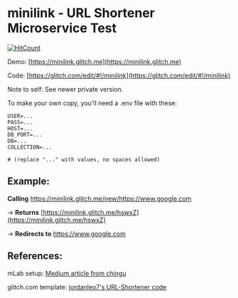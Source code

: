 # minilink - URL Shortener Microservice Test

[![HitCount](http://hits.dwyl.com/hchiam/minilink.svg)](http://hits.dwyl.com/hchiam/minilink)

Demo: [https://minilink.glitch.me](https://minilink.glitch.me)

Code: [https://glitch.com/edit/#!/minilink](https://glitch.com/edit/#!/minilink)

Note to self: See newer private version.

To make your own copy, you'll need a .env file with these:

```shell
USER=...
PASS=...
HOST=...
DB_PORT=...
DB=...
COLLECTION=...

# (replace "..." with values, no spaces allowed) 
```

## Example:

**Calling** https://minilink.glitch.me/new/https://www.google.com

-> **Returns** [https://minilink.glitch.me/hswxZ](https://minilink.glitch.me/hswxZ)

-> **Redirects to** https://www.google.com

## References:

mLab setup: [Medium article from chingu](https://medium.com/chingu/url-shortener-microservice-4f7743fd1d56)

glitch.com template: [jordanleo7's URL-Shortener code](https://github.com/jordanleo7/URL-Shortener)

